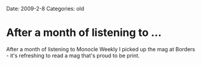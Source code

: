 Date: 2009-2-8
Categories: old

# After a month of listening to ...

After a month of listening to Monocle Weekly I picked up the mag at Borders - it's refreshing to read a mag that's proud to be print.
